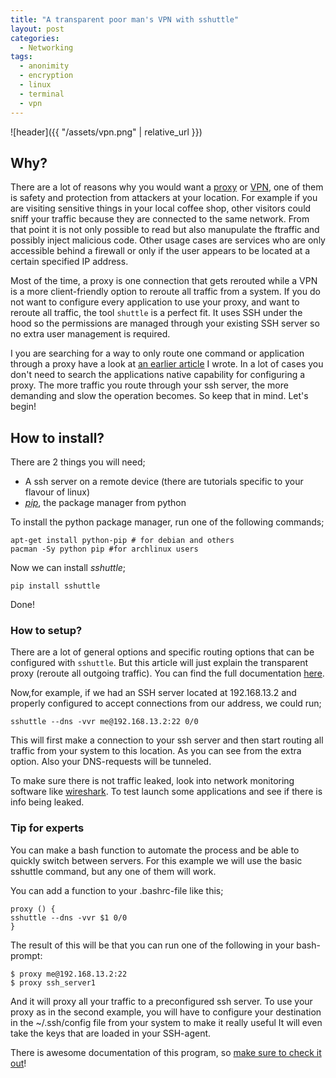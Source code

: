```yaml
---
title: "A transparent poor man's VPN with sshuttle"
layout: post
categories:
  - Networking
tags:
  - anonimity
  - encryption
  - linux
  - terminal
  - vpn
---
```

![header]({{ "/assets/vpn.png" | relative_url }})

## Why?

There are a lot of reasons why you would want a [proxy](https://en.wikipedia.org/wiki/Proxy_server) or [VPN](https://en.wikipedia.org/wiki/Virtual_private_network), one of them is safety and protection from attackers at your location. For example if you are visiting sensitive things in your local coffee shop, other visitors could sniff your traffic because they are connected to the same network. From that point it is not only possible to read but also manupulate the ftraffic and possibly inject malicious code. Other usage cases are services who are only accessible behind a firewall or only if the user appears to be located at a certain specified IP address.

Most of the time, a proxy is one connection that gets rerouted while a VPN is a more client-friendly option to reroute all traffic from a system.
If you do not want to configure every application to use your proxy, and want to reroute all traffic, the tool `shuttle` is a perfect fit. 
It uses SSH under the hood so the permissions are managed through your existing SSH server so no extra user management is required.

I you are searching for a way to only route one command or application through a proxy have a look at [an earlier article](/2017/02/02/tip-running-a-terminal-command-through-a-proxy/) I wrote. 
In a lot of cases you don't need to search the applications native capability for configuring a proxy.
The more traffic you route through your ssh server, 
the more demanding and slow the operation becomes. So keep that in mind. Let's begin!

## How to install?

There are 2 things you will need;
  
- A ssh server on a remote device (there are tutorials specific to your flavour of linux)
- _[pip](https://pypi.python.org/pypi/pip)_, the package manager from python

To install the python package manager, run one of the following commands;
```
apt-get install python-pip # for debian and others
pacman -Sy python pip #for archlinux users
```

Now we can install _sshuttle_;
```
pip install sshuttle
```
Done!

### How to setup?

There are a lot of general options and specific routing options that can be configured with `sshuttle`.
But this article will just explain the transparent proxy (reroute all outgoing traffic). 
You can find the full documentation [here](https://sshuttle.readthedocs.io/en/stable/overview.html).

Now,for example, if we had an SSH server located at 192.168.13.2 and properly configured to accept connections from our address, we could run;

```
sshuttle --dns -vvr me@192.168.13.2:22 0/0
```
This will first make a connection to your ssh server and then start routing all traffic from your system to this location.
As you can see from the extra option. Also your DNS-requests will be tunneled.

To make sure there is not traffic leaked, look into network monitoring software like [wireshark](https://www.wireshark.org/). To test launch some applications and see if there is info being leaked.

### Tip for experts
You can make a bash function to automate the process and be able to quickly switch between servers.
For this example we will use the basic sshuttle command, but any one of them will work.
  
You can add a function to your .bashrc-file like this;
```
proxy () {
sshuttle --dns -vvr $1 0/0
}
```

The result of this will be that you can run one of the following in your bash-prompt:
```
$ proxy me@192.168.13.2:22 
$ proxy ssh_server1
```
And it will proxy all your traffic to a preconfigured ssh server.
To use your proxy as in the second example, you will have to configure your destination in the ~/.ssh/config file from your system to make it really useful
It will even take the keys that are loaded in your SSH-agent.
  
There is awesome documentation of this program, so [make sure to check it out](https://sshuttle.readthedocs.io/en/stable/overview.html)!
